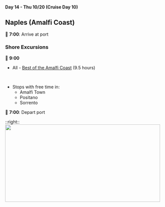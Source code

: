 #### Day 14 - Thu 10/20  (Cruise Day 10)
## **Naples (Amalfi Coast)**

🚢 **7:00**: Arrive at port

### Shore Excursions
🏰 **9:00** 
* All - [Best of the Amalfi Coast](https://www.carnival.com/shore-excursions/naples-capri-pompeii/best-of-the-amalfi-coast--positano-and-sorrento-816054?selectedVariant=PR20221011010816054202210200900) (9.5 hours)

<br>

* Stops with free time in:
    * Amalfi Town 
    * Positano 
    * Sorrento 

🚢 **7:00**: Depart port

::right::
<img src="/amalfi-coast-map.png" height="250" width="500" style="margin:auto">


